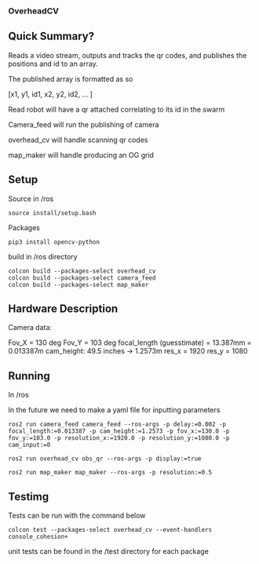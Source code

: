 ### OverheadCV

## Quick Summary?

Reads a video stream, outputs and tracks the qr codes, and publishes the positions and id to an array.

The published array is formatted as so

[x1, y1, id1, x2, y2, id2, ... ]

Read robot will have a qr attached correlating to its id in the swarm

Camera_feed will run the publishing of camera

overhead_cv will handle scanning qr codes

map_maker will handle producing an OG grid



## Setup

Source in /ros

```
source install/setup.bash
```

Packages

```
pip3 install opencv-python
```

build in /ros directory

```
colcon build --packages-select overhead_cv
colcon build --packages-select camera_feed
colcon build --packages-select map_maker 
```
## Hardware Description

Camera data:

Fov_X = 130 deg
Fov_Y = 103 deg
focal_length (guesstimate) = 13.387mm = 0.013387m
cam_height: 49.5 inches -> 1.2573m
res_x = 1920
res_y = 1080

## Running

In /ros

In the future we need to make a yaml file for inputting parameters

```
ros2 run camera_feed camera_feed --ros-args -p delay:=0.002 -p focal_length:=0.013387 -p cam_height:=1.2573 -p fov_x:=130.0 -p fov_y:=103.0 -p resolution_x:=1920.0 -p resolution_y:=1080.0 -p cam_input:=0

ros2 run overhead_cv obs_qr --ros-args -p display:=true 

ros2 run map_maker map_maker --ros-args -p resolution:=0.5
```



## Testimg

Tests can be run with the command below
```
colcon test --packages-select overhead_cv --event-handlers console_cohesion+
```
unit tests can be found in the /test directory for each package